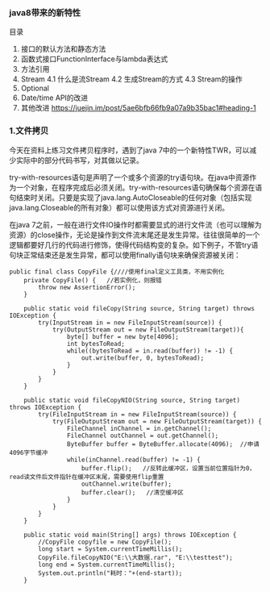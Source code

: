 ### java8带来的新特性

目录
1. 接口的默认方法和静态方法
2. 函数式接口FunctionInterface与lambda表达式
3. 方法引用
4. Stream
    4.1 什么是流Stream
    4.2 生成Stream的方式
    4.3 Stream的操作
5. Optional
6. Date/time API的改进
7. 其他改进
https://juejin.im/post/5ae6bfb66fb9a07a9b35bac1#heading-1

### 1.文件拷贝
今天在资料上练习文件拷贝程序时，遇到了java 7中的一个新特性TWR，可以减少实际中的部分代码书写，对其做以记录。

try-with-resources语句是声明了一个或多个资源的try语句块。在java中资源作为一个对象，在程序完成后必须关闭。try-with-resources语句确保每个资源在语句结束时关闭。只要是实现了java.lang.AutoCloseable的任何对象（包括实现java.lang.Closeable的所有对象）都可以使用该方式对资源进行关闭。

在java 7之前，一般在进行文件IO操作时都需要显式的进行文件流（也可以理解为资源）的close操作，无论是操作到文件流末尾还是发生异常。往往很简单的一个逻辑都要好几行的代码进行修饰，使得代码结构变的复杂。如下例子，不管try语句块正常结束还是发生异常，都可以使用finally语句块来确保资源被关闭：

```
public final class CopyFile {////使用final定义工具类，不用实例化
    private CopyFile() {   //若实例化，则报错
        throw new AssertionError();
    }

    public static void fileCopy(String source, String target) throws IOException {
        try(InputStream in = new FileInputStream(source)) {
            try(OutputStream out = new FileOutputStream(target)){
                byte[] buffer = new byte[4096];
                int bytesToRead;
                while((bytesToRead = in.read(buffer)) != -1) {
                    out.write(buffer, 0, bytesToRead);
                }
            }
        }
    }

    public static void fileCopyNIO(String source, String target) throws IOException {
        try(FileInputStream in = new FileInputStream(source)) {
            try(FileOutputStream out = new FileOutputStream(target)) {
                FileChannel inChannel = in.getChannel();
                FileChannel outChannel = out.getChannel();
                ByteBuffer buffer = ByteBuffer.allocate(4096);  //申请4096字节缓冲
                while(inChannel.read(buffer) != -1) {
                    buffer.flip();   //反转此缓冲区，设置当前位置指针为0，read读文件后文件指针在缓冲区末尾，需要使用flip重置
                    outChannel.write(buffer);
                    buffer.clear();   //清空缓冲区
                }
            }
        }
    }

    public static void main(String[] args) throws IOException {
        //CopyFile copyfile = new CopyFile();
        long start = System.currentTimeMillis();
        CopyFile.fileCopyNIO("E:\\大数据.rar", "E:\\testtest");
        long end = System.currentTimeMillis();
        System.out.println("耗时："+(end-start));
    }


